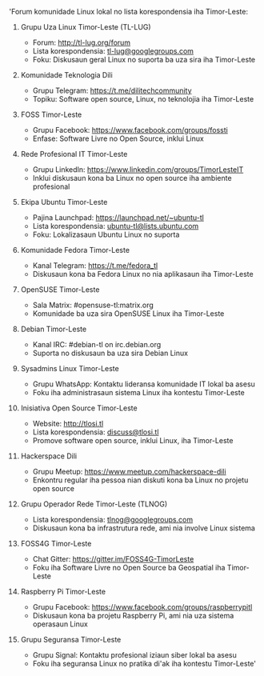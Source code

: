 'Forum komunidade Linux lokal no lista korespondensia iha Timor-Leste:

1. Grupu Uza Linux Timor-Leste (TL-LUG)
   - Forum: http://tl-lug.org/forum
   - Lista korespondensia: tl-lug@googlegroups.com
   - Foku: Diskusaun geral Linux no suporta ba uza sira iha Timor-Leste

2. Komunidade Teknologia Dili
   - Grupu Telegram: https://t.me/dilitechcommunity
   - Topiku: Software open source, Linux, no teknolojia iha Timor-Leste

3. FOSS Timor-Leste
   - Grupu Facebook: https://www.facebook.com/groups/fossti
   - Enfase: Software Livre no Open Source, inklui Linux

4. Rede Profesional IT Timor-Leste
   - Grupu LinkedIn: https://www.linkedin.com/groups/TimorLesteIT
   - Inklui diskusaun kona ba Linux no open source iha ambiente profesional

5. Ekipa Ubuntu Timor-Leste
   - Pajina Launchpad: https://launchpad.net/~ubuntu-tl
   - Lista korespondensia: ubuntu-tl@lists.ubuntu.com
   - Foku: Lokalizasaun Ubuntu Linux no suporta

6. Komunidade Fedora Timor-Leste
   - Kanal Telegram: https://t.me/fedora_tl
   - Diskusaun kona ba Fedora Linux no nia aplikasaun iha Timor-Leste

7. OpenSUSE Timor-Leste
   - Sala Matrix: #opensuse-tl:matrix.org
   - Komunidade ba uza sira OpenSUSE Linux iha Timor-Leste

8. Debian Timor-Leste
   - Kanal IRC: #debian-tl on irc.debian.org
   - Suporta no diskusaun ba uza sira Debian Linux

9. Sysadmins Linux Timor-Leste
   - Grupu WhatsApp: Kontaktu lideransa komunidade IT lokal ba asesu
   - Foku iha administrasaun sistema Linux iha kontestu Timor-Leste

10. Inisiativa Open Source Timor-Leste
    - Website: http://tlosi.tl
    - Lista korespondensia: discuss@tlosi.tl
    - Promove software open source, inklui Linux, iha Timor-Leste

11. Hackerspace Dili
    - Grupu Meetup: https://www.meetup.com/hackerspace-dili
    - Enkontru regular iha pessoa nian diskuti kona ba Linux no projetu open source

12. Grupu Operador Rede Timor-Leste (TLNOG)
    - Lista korespondensia: tlnog@googlegroups.com
    - Diskusaun kona ba infrastrutura rede, ami nia involve Linux sistema

13. FOSS4G Timor-Leste
    - Chat Gitter: https://gitter.im/FOSS4G-TimorLeste
    - Foku iha Software Livre no Open Source ba Geospatial iha Timor-Leste

14. Raspberry Pi Timor-Leste
    - Grupu Facebook: https://www.facebook.com/groups/raspberrypitl
    - Diskusaun kona ba projetu Raspberry Pi, ami nia uza sistema operasaun Linux

15. Grupu Seguransa Timor-Leste
    - Grupu Signal: Kontaktu profesional iziaun siber lokal ba asesu
    - Foku iha seguransa Linux no pratika di'ak iha kontestu Timor-Leste'